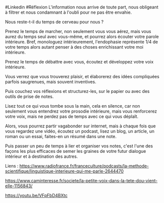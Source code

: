 #Linkedin #Réflexion
L'information nous arrive de toute part, nous obligeant à filtrer et nous condamnant à l'oubli pour ne pas être envahie.

Nous reste-t-il du temps de cerveau pour nous ?

Prenez le temps de marcher, non seulement vous vous aérez, mais vous aurez du temps seul avec vous-même, et pourrez alors écouter votre parole intérieure. Bref, monologuez intérieurement, l'endophasie représente 1/4 de votre temps alors autant penser à des choses enrichissant votre moi intérieure.

Prenez le temps de débattre avec vous, écoutez et développez votre voix intérieure.

Vous verrez que vous trouverez plaisir, et élaborerez des idées compliquées parfois saugrenues, mais souvent inventives.

Puis couchez vos réflexions et structurez-les, sur le papier ou avec des outils de prise de notes.

Lisez tout ce qui vous tombe sous la main, cela en silence, car non seulement vous entendrez votre prosodie intérieure, mais vous renforcerez votre voix, mais ne perdez pas de temps avec ce qui vous déplaît.

Alors, vous pourrez partir vagabonder sur internet, mais à chaque fois que vous regardez une vidéo, écoutez un podcast, lisez un blog, un article, un roman ou un essai, faites-en un résumé dans une note.

Puis passer un peu de temps à lier et organiser vos notes, c'est l'une des façons les plus efficaces de semer les graines de votre futur dialogue intérieur et à destination des autres.

Liens :
https://www.radiofrance.fr/franceculture/podcasts/la-methode-scientifique/linguistique-interieure-qui-me-parle-2644470

https://www.caminteresse.fr/societe/la-petite-voix-dans-la-tete-dou-vient-elle-1156843/

https://youtu.be/VFpFbD4BXtc
